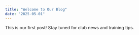```yaml
---
title: "Welcome to Our Blog"
date: "2025-05-01"
---
```


This is our first post! Stay tuned for club news and training tips.
